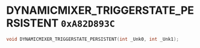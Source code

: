 # DYNAMICMIXER_TRIGGERSTATE_PERSISTENT `0xA82D893C`

```cpp
void DYNAMICMIXER_TRIGGERSTATE_PERSISTENT(int _Unk0, int _Unk1);
```